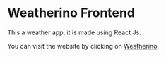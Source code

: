# Weatherino Frontend

This a weather app, it is made using React Js.

You can visit the website by clicking on [Weatherino](https://cheery-yeot-978d5b.netlify.app/).
